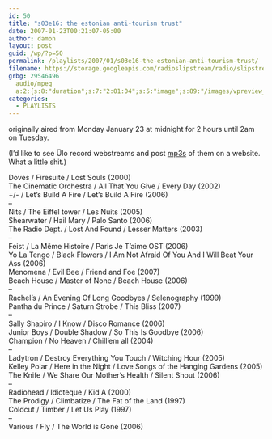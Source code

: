 ```yaml
---
id: 50
title: "s03e16: the estonian anti-tourism trust"
date: 2007-01-23T00:21:07-05:00
author: damon
layout: post
guid: /wp/?p=50
permalink: /playlists/2007/01/s03e16-the-estonian-anti-tourism-trust/
filename: https://storage.googleapis.com/radioslipstream/radio/slipstream-s3e16.mp3
grbg: 29546496
  audio/mpeg
  a:2:{s:8:"duration";s:7:"2:01:04";s:5:"image";s:89:"/images/vpreview_center.png";}
categories:
  - PLAYLISTS
---
```


originally aired from Monday January 23 at midnight for 2 hours until 2am on Tuesday.

(I’d like to see Ülo record webstreams and post [mp3s](https://storage.googleapis.com/radioslipstream/radio/slipstream-s3e16.mp3) of them on a website. What a little shit.)

Doves / Firesuite / Lost Souls (2000)  
The Cinematic Orchestra / All That You Give / Every Day (2002)  
+/- / Let’s Build A Fire / Let’s Build A Fire (2006)  
–  
Nits / The Eiffel tower / Les Nuits (2005)  
Shearwater / Hail Mary / Palo Santo (2006)  
The Radio Dept. / Lost And Found / Lesser Matters (2003)  
–  
Feist / La Même Histoire / Paris Je T’aime OST (2006)  
Yo La Tengo / Black Flowers / I Am Not Afraid Of You And I Will Beat Your Ass (2006)  
Menomena / Evil Bee / Friend and Foe (2007)  
Beach House / Master of None / Beach House (2006)  
–  
Rachel’s / An Evening Of Long Goodbyes / Selenography (1999)  
Pantha du Prince / Saturn Strobe / This Bliss (2007)  
–  
Sally Shapiro / I Know / Disco Romance (2006)  
Junior Boys / Double Shadow / So This Is Goodbye (2006)  
Champion / No Heaven / Chill’em all (2004)  
–  
Ladytron / Destroy Everything You Touch / Witching Hour (2005)  
Kelley Polar / Here in the Night / Love Songs of the Hanging Gardens (2005)  
The Knife / We Share Our Mother’s Health / Silent Shout (2006)  
–  
Radiohead / Idioteque / Kid A (2000)  
The Prodigy / Climbatize / The Fat of the Land (1997)  
Coldcut / Timber / Let Us Play (1997)  
–  
Various / Fly / The World is Gone (2006)
